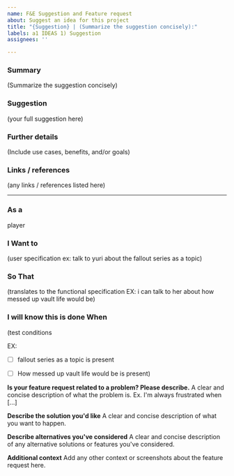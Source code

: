 ```yaml
---
name: F&E Suggestion and Feature request
about: Suggest an idea for this project
title: "{Suggestion} | (Summarize the suggestion concisely):"
labels: a1 IDEAS 1) Suggestion
assignees: ''

---
```


### Summary
(Summarize the suggestion concisely)

### Suggestion
(your full suggestion here)

### Further details
(Include use cases, benefits, and/or goals)

### Links / references
(any links / references listed here)

-------

### As a

player


### I Want to

(user specification ex: talk to yuri about the fallout series as a topic)


### So That

(translates to the functional specification EX: i can talk to her about how messed up vault life would be)


### I will know this is done When

(test conditions 

EX: 
* [ ] fallout series as a topic is present
* [ ] How messed up vault life would be is present)


**Is your feature request related to a problem? Please describe.**
A clear and concise description of what the problem is. Ex. I'm always frustrated when [...]

**Describe the solution you'd like**
A clear and concise description of what you want to happen.

**Describe alternatives you've considered**
A clear and concise description of any alternative solutions or features you've considered.

**Additional context**
Add any other context or screenshots about the feature request here.
